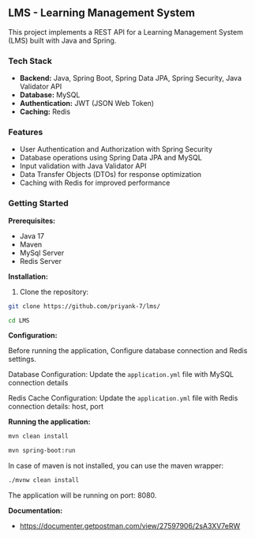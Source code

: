 ## LMS - Learning Management System

This project implements a REST API for a Learning Management System (LMS) built with Java and Spring.

### Tech Stack

* **Backend:** Java, Spring Boot, Spring Data JPA, Spring Security, Java Validator API
* **Database:** MySQL
* **Authentication:** JWT (JSON Web Token)
* **Caching:** Redis

### Features

* User Authentication and Authorization with Spring Security
* Database operations using Spring Data JPA and MySQL
* Input validation with Java Validator API
* Data Transfer Objects (DTOs) for response optimization
* Caching with Redis for improved performance

### Getting Started

**Prerequisites:**

* Java 17
* Maven
* MySql Server
* Redis Server

**Installation:**

1. Clone the repository:

```bash
git clone https://github.com/priyank-7/lms/
```
```bash
cd LMS
```

**Configuration:**

Before running the application, Configure database connection and Redis settings.

Database Configuration: Update the <code>application.yml</code> file with MySQL connection details

Redis Cache Configuration: Update the <code>application.yml</code> file with Redis connection details: host, port

**Running the application:**

```bash
mvn clean install
```
```bash
mvn spring-boot:run
```
In case of maven is not installed, you can use the maven wrapper:
```bash
./mvnw clean install
```
The application will be running on port: 8080.

**Documentation:**
* https://documenter.getpostman.com/view/27597906/2sA3XV7eRW
